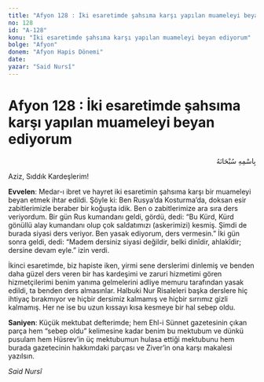 ```yaml
---
title: "Afyon 128 : İki esaretimde şahsıma karşı yapılan muameleyi beyan ediyorum"
no: 128
id: "A-128"
konu: "İki esaretimde şahsıma karşı yapılan muameleyi beyan ediyorum"
bolge: "Afyon"
donem: "Afyon Hapis Dönemi"
date: 
yazar: "Said Nursî"
---
```


# Afyon 128 : İki esaretimde şahsıma karşı yapılan muameleyi beyan ediyorum

<p class="arabic" dir="rtl" title="Meal: “Her türlü noksan sıfatlardan yüce olan Allah’ın adıyla.”">بِاسْمِهِ سُبْحَانَهُ</p>

Aziz, Sıddık Kardeşlerim!

**Evvelen**: Medar-ı ibret ve hayret iki esaretimin şahsıma karşı bir muameleyi beyan etmek ihtar edildi. Şöyle ki: Ben Rusya’da Kosturma’da, doksan esir zabitlerimizle beraber bir koğuşta idik. Ben o zabitlerimize ara sıra ders veriyordum. Bir gün Rus kumandanı geldi, gördü, dedi: “Bu Kürd, Kürd gönüllü alay kumandanı olup çok saldatımızı (askerimizi) kesmiş. Şimdi de burada siyasi ders veriyor. Ben yasak ediyorum, ders vermesin.” İki gün sonra geldi, dedi: “Madem dersiniz siyasi değildir, belki dinîdir, ahlakîdir; dersine devam eyle.” izin verdi.

İkinci esaretimde, biz hapiste iken, yirmi sene derslerimi dinlemiş ve benden daha güzel ders veren bir has kardeşimi ve zaruri hizmetimi gören hizmetçilerimi benim yanıma gelmelerini adliye memuru tarafından yasak edildi, ta benden ders almasınlar. Halbuki Nur Risaleleri başka derslere hiç ihtiyaç bırakmıyor ve hiçbir dersimiz kalmamış ve hiçbir sırrımız gizli kalmamış. Her ne ise bu uzun kıssayı kısa kesmeye bir hal sebep oldu.

**Saniyen**: Küçük mektubat defterimde; hem Ehl-i Sünnet gazetesinin çıkan parça hem “sebep oldu” kelimesine kadar benim bu mektubum ve dünkü pusulam hem Hüsrev’in üç mektubumun hulasa ettiği mektubunu hem burada gazetecinin hakkımdaki parçası ve Ziver’in ona karşı makalesi yazılsın.

*Said Nursî*

